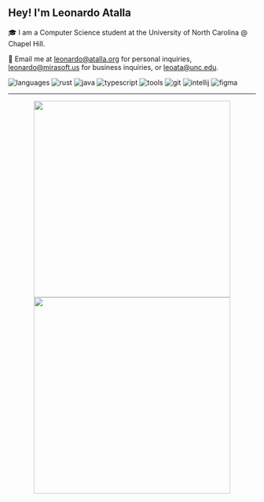 ## Hey! I'm Leonardo Atalla
🎓 I am a Computer Science student at the University of North Carolina @ Chapel Hill. 

📧 Email me at [leonardo@atalla.org](mailto:leonardo@atalla.org) for personal inquiries, [leonardo@mirasoft.us](mailto:leonardo@mirasoft.us) for business inquiries, or [leoata@unc.edu](mailto:leoata@unc.edu). 

![languages](https://img.shields.io/static/v1?label=&message=languages:&color=111&style=flat-square)
![rust](https://img.shields.io/static/v1?logo=rust&label=&message=rust&color=36465D&logoColor=AAA&style=flat-square&link=)
![java](https://img.shields.io/static/v1?logo=java&label=&message=java&color=36465D&logoColor=AAA&style=flat-square&link=)
![typescript](https://img.shields.io/static/v1?logo=typescript&label=&message=typescript&color=36465D&logoColor=AAA&style=flat-square&link=)
![tools](https://img.shields.io/static/v1?label=&message=tools:&color=111&style=flat-square)
![git](https://img.shields.io/static/v1?logo=git&label=&message=git&color=36465D&logoColor=AAA&style=flat-square)
![intellij](https://img.shields.io/static/v1?logo=jetbrains&label=&message=intellij&color=36465D&logoColor=AAA&style=flat-square)
![figma](https://img.shields.io/static/v1?logo=figma&label=&message=figma&color=36465D&logoColor=AAA&style=flat-square)

---
<p align = "center">
  <img src = "https://github-readme-stats.vercel.app/api?username=leoata&show_icons=true&theme=bear" width = 400>
  <img src = "https://github-readme-streak-stats.herokuapp.com?user=leoata&theme=dark&hide_border=true" width = 400>
</p>
